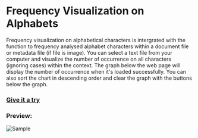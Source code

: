 # Frequency Visualization on Alphabets 
Frequency visualization on alphabetical characters is intergrated with the function to frequency analysed alphabet characters within a document file or metadata file (if file is image). You can select a text file from your computer and visualize the number of occurrence on all characters (ignoring cases) within the context. The graph below the web page will display the number of occurrence when it's loaded successfully. You can also sort the chart in descending order and clear the graph with the buttons below the graph.

### [Give it a try](https://wnyao.github.io/frequency_visualization/)

### Preview:
![Sample](https://github.com/wnyao/frequency_visualization/blob/master/screenshot/screenshot.jpg)

